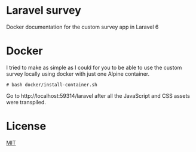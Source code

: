Laravel survey
==============

Docker documentation for the custom survey app in Laravel 6

Docker
======

I tried to make as simple as I could for you to be able to use the custom survey locally using docker with just one Alpine container.

```
# bash docker/install-container.sh
```

Go to http://localhost:59314/laravel after all the JavaScript and CSS assets were transpiled.

License
=======

[MIT][LICENSE]

[LICENSE]: ../LICENSE
